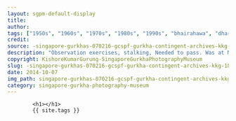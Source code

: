 ```yaml
---
layout: sgpm-default-display
title: 
author: 
tags: ["1950s", "1960s", "1970s", "1980s", "1990s", "bhairahawa", "dharan", "gurkhas", "kathmandu", "nepal", "pokhara", "singapore", "singapore gurkha archive", "singapore gurkha old photographs", "singapore gurkha photography museum", "singapore gurkhas"]
credit: 
source: -singapore-gurkhas-070216-gcspf-gurkha-contingent-archives-kkg-18
description: "Observation exercises, stalking, Needed to pass. Was at Mandai area. Date: 1989."
copyright: KishoreKumarGurung-SingaporeGurkhaPhotographyMuseum
slug: -singapore-gurkhas-070216-gcspf-gurkha-contingent-archives-kkg-18
date: 2014-10-07
img_path: singapore-gurkhas-070216-gcspf-gurkha-contingent-archives-kkg-18.jpg
category: singapore-gurkha-photography-museum
---
```

	 		

	 		<h1></h1>
	 		{{ site.tags }}
	 		
